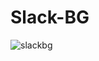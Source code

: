 # Slack-BG
![slackbg](https://cloud.githubusercontent.com/assets/28649234/26709676/414f6b34-4709-11e7-99ac-f5cdbd0a44bf.jpg)
